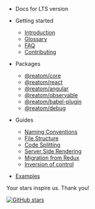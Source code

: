 - Docs for LTS version

- Getting started

  - [Introduction](/)
  - [Glossary](/glossary.md)
  - [FAQ](/faq.md)
  - [Contributing](/contributing.md)

- Packages

  - [@reatom/core](/packages/core.md)
  - [@reatom/react](/packages/react.md)
  - [@reatom/angular](/packages/angular.md)
  - [@reatom/observable](/packages/observable.md)
  - [@reatom/babel-plugin](/packages/babel-plugin.md)
  - [@reatom/debug](/packages/debug.md)

- Guides
  - [Naming Conventions](/guides/naming-conventions.md)
  - [File Structure](/guides/file-structure.md)
  - [Code Splitting](/guides/code-splitting.md)
  - [Server Side Rendering](/guides/server-side-rendering.md)
  - [Migration from Redux](/guides/migration-from-redux.md)
  - [Inversion of control](/guides/IoC.md)

* [Examples](/examples.md)

<div class='stars'>

<div class='stars__message'>
Your stars inspire us. Thank you!
</div>

<div class='stars__button'>

[![GitHub stars](https://img.shields.io/github/stars/artalar/reatom?label=Add%20star&style=social)](https://github.com/artalar/reatom)

</div>

</div>
